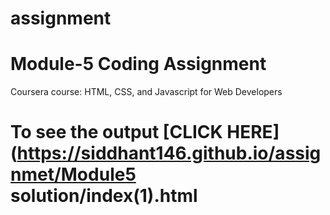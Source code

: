 # assignment

# Module-5 Coding Assignment

Coursera course: HTML, CSS, and Javascript for Web Developers

# To see the output [CLICK HERE](https://siddhant146.github.io/assignmet/Module5 solution/index(1).html
